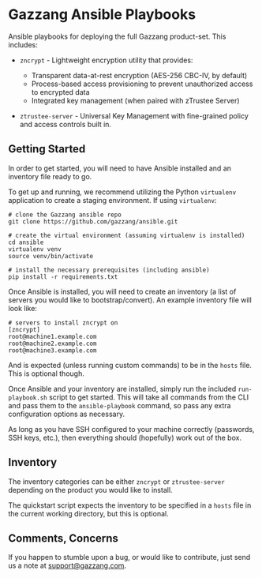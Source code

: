 Gazzang Ansible Playbooks
=========================

Ansible playbooks for deploying the full Gazzang product-set. This includes:

* `zncrypt` - Lightweight encryption utility that provides:
  * Transparent data-at-rest encryption (AES-256 CBC-IV, by default)
  * Process-based access provisioning to prevent unauthorized access to encrypted data
  * Integrated key management (when paired with zTrustee Server)
  
* `ztrustee-server` - Universal Key Management with fine-grained policy and access controls built in.

Getting Started
---------------

In order to get started, you will need to have Ansible installed and an inventory file ready to go.

To get up and running, we recommend utilizing the Python `virtualenv` application to create a staging environment. If using `virtualenv`:

```
# clone the Gazzang ansible repo
git clone https://github.com/gazzang/ansible.git

# create the virtual environment (assuming virtualenv is installed)
cd ansible
virtualenv venv
source venv/bin/activate

# install the necessary prerequisites (including ansible)
pip install -r requirements.txt
```

Once Ansible is installed, you will need to create an inventory (a list of servers you would like to bootstrap/convert). An example inventory file will look like:

```
# servers to install zncrypt on
[zncrypt]
root@machine1.example.com
root@machine2.example.com
root@machine3.example.com
```

And is expected (unless running custom commands) to be in the `hosts` file. This is optional though.

Once Ansible and your inventory are installed, simply run the included `run-playbook.sh` script to get started. This will take all commands from the CLI and pass them to the `ansible-playbook` command, so pass any extra configuration options as necessary.

As long as you have SSH configured to your machine correctly (passwords, SSH keys, etc.), then everything should (hopefully) work out of the box.

Inventory
---------

The inventory categories can be either `zncrypt` or `ztrustee-server` depending on the product you would like to install. 

The quickstart script expects the inventory to be specified in a `hosts` file in the current working directory, but this is optional.

Comments, Concerns
------------------

If you happen to stumble upon a bug, or would like to contribute, just send us a note at <support@gazzang.com>.
